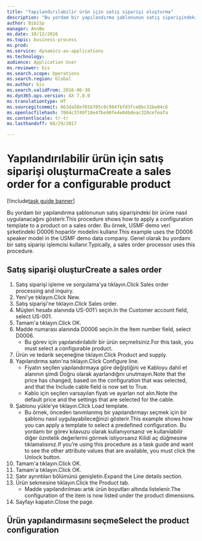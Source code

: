 ```yaml
--- 
title: "Yapılandırılabilir ürün için satış siparişi oluşturma"
description: "Bu yordam bir yapılandırma şablonunun satış siparişindeki bir ürüne nasıl uygulanacağını gösterir."
author: BibiSp
manager: AnnBe
ms.date: 10/12/2016
ms.topic: business-process
ms.prod: 
ms.service: dynamics-ax-applications
ms.technology: 
audience: Application User
ms.reviewer: bis
ms.search.scope: Operations
ms.search.region: Global
ms.author: bis
ms.search.validFrom: 2016-06-30
ms.dyn365.ops.version: AX 7.0.0
ms.translationtype: HT
ms.sourcegitcommit: 663da58ef01b705c0c984fbfd3fce8bc31be04c6
ms.openlocfilehash: 7084c3749f18e4fbe90fe4e04bdeac320cefeafa
ms.contentlocale: tr-tr
ms.lasthandoff: 08/29/2017

---
```

# <a name="create-a-sales-order-for-a-configurable-product"></a><span data-ttu-id="9b388-103">Yapılandırılabilir ürün için satış siparişi oluşturma</span><span class="sxs-lookup"><span data-stu-id="9b388-103">Create a sales order for a configurable product</span></span>

[!include[task guide banner](../../includes/task-guide-banner.md)]

<span data-ttu-id="9b388-104">Bu yordam bir yapılandırma şablonunun satış siparişindeki bir ürüne nasıl uygulanacağını gösterir.</span><span class="sxs-lookup"><span data-stu-id="9b388-104">This procedure shows how to apply a configuration template to a product on a sales order.</span></span> <span data-ttu-id="9b388-105">Bu örnek, USMF demo veri şirketindeki D0006 hoparlör modelini kullanır.</span><span class="sxs-lookup"><span data-stu-id="9b388-105">This example uses the D0006 speaker model in the USMF demo data company.</span></span> <span data-ttu-id="9b388-106">Genel olarak bu yordamı bir satış siparişi işlemcisi kullanır.</span><span class="sxs-lookup"><span data-stu-id="9b388-106">Typically, a sales order processor uses this procedure.</span></span>


## <a name="create-a-sales-order"></a><span data-ttu-id="9b388-107">Satış siparişi oluştur</span><span class="sxs-lookup"><span data-stu-id="9b388-107">Create a sales order</span></span>
1. <span data-ttu-id="9b388-108">Satış siparişi işleme ve sorgulama'ya tıklayın.</span><span class="sxs-lookup"><span data-stu-id="9b388-108">Click Sales order processing and inquiry.</span></span>
2. <span data-ttu-id="9b388-109">Yeni'ye tıklayın.</span><span class="sxs-lookup"><span data-stu-id="9b388-109">Click New.</span></span>
3. <span data-ttu-id="9b388-110">Satış siparişi'ne tıklayın.</span><span class="sxs-lookup"><span data-stu-id="9b388-110">Click Sales order.</span></span>
4. <span data-ttu-id="9b388-111">Müşteri hesabı alanında US-001'i seçin.</span><span class="sxs-lookup"><span data-stu-id="9b388-111">In the Customer account field, select US-001.</span></span> 
5. <span data-ttu-id="9b388-112">Tamam'a tıklayın.</span><span class="sxs-lookup"><span data-stu-id="9b388-112">Click OK.</span></span>
6. <span data-ttu-id="9b388-113">Madde numarası alanında D0006 seçin.</span><span class="sxs-lookup"><span data-stu-id="9b388-113">In the Item number field, select D0006.</span></span>
    * <span data-ttu-id="9b388-114">Bu görev için yapılandırılabilir bir ürün seçmelisiniz.</span><span class="sxs-lookup"><span data-stu-id="9b388-114">For this task, you must select a configurable product.</span></span>  
7. <span data-ttu-id="9b388-115">Ürün ve tedarik seçeneğine tıklayın.</span><span class="sxs-lookup"><span data-stu-id="9b388-115">Click Product and supply.</span></span>
8. <span data-ttu-id="9b388-116">Yapılandırma satırı'na tıklayın.</span><span class="sxs-lookup"><span data-stu-id="9b388-116">Click Configure line.</span></span>
    * <span data-ttu-id="9b388-117">Fiyatın seçilen yapılandırmaya göre değiştiğini ve Kabloyu dahil et alanının şimdi Doğru olarak ayarlandığını unutmayın.</span><span class="sxs-lookup"><span data-stu-id="9b388-117">Note that the price has changed, based on the configuration that was selected, and that the Include cable field is now set to True.</span></span>  
    * <span data-ttu-id="9b388-118">Kablo için seçilen varsayılan fiyatı ve ayarları not alın.</span><span class="sxs-lookup"><span data-stu-id="9b388-118">Note the default price and the settings that are selected for the cable.</span></span>  
9. <span data-ttu-id="9b388-119">Şablonu yükle'ye tıklayın.</span><span class="sxs-lookup"><span data-stu-id="9b388-119">Click Load template.</span></span>
    * <span data-ttu-id="9b388-120">Bu örnek, önceden tanımlanmış bir yapılandırmayı seçmek için bir şablonu nasıl uygulayabileceğinizi gösterir.</span><span class="sxs-lookup"><span data-stu-id="9b388-120">This example shows how you can apply a template to select a predefined configuration.</span></span> <span data-ttu-id="9b388-121">Bu yordamı bir görev kılavuzu olarak kullanıyorsanız ve kullanılabilir diğer öznitelik değerlerini görmek istiyorsanız Kilidi aç düğmesine tıklamalısınız.</span><span class="sxs-lookup"><span data-stu-id="9b388-121">If you’re using this procedure as a task guide and want to see the other attribute values that are available, you must click the Unlock button.</span></span>  
10. <span data-ttu-id="9b388-122">Tamam'a tıklayın.</span><span class="sxs-lookup"><span data-stu-id="9b388-122">Click OK.</span></span>
11. <span data-ttu-id="9b388-123">Tamam'a tıklayın.</span><span class="sxs-lookup"><span data-stu-id="9b388-123">Click OK.</span></span>
12. <span data-ttu-id="9b388-124">Satır ayrıntıları bölümünü genişletin.</span><span class="sxs-lookup"><span data-stu-id="9b388-124">Expand the Line details section.</span></span>
13. <span data-ttu-id="9b388-125">Ürün sekmesine tıklayın.</span><span class="sxs-lookup"><span data-stu-id="9b388-125">Click the Product tab.</span></span>
    * <span data-ttu-id="9b388-126">Madde yapılandırılması artık ürün boyutları altında listelenir.</span><span class="sxs-lookup"><span data-stu-id="9b388-126">The configuration of the item is now listed under the product dimensions.</span></span>  
14. <span data-ttu-id="9b388-127">Sayfayı kapatın.</span><span class="sxs-lookup"><span data-stu-id="9b388-127">Close the page.</span></span>

## <a name="select-the-product-configuration"></a><span data-ttu-id="9b388-128">Ürün yapılandırmasını seçme</span><span class="sxs-lookup"><span data-stu-id="9b388-128">Select the product configuration</span></span>


